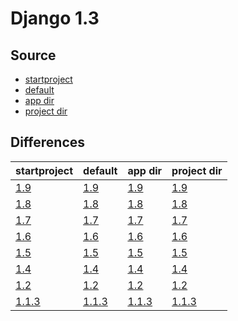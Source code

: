 # Django 1.3 #

## Source ##

-   [startproject](https://github.com/fmierlo/django-default-settings/blob/master/release/1.3/startproject_settings.py)
-   [default](https://github.com/fmierlo/django-default-settings/blob/master/release/1.3/default_settings.py)
-   [app dir](https://github.com/fmierlo/django-default-settings/blob/master/release/1.3/app)
-   [project dir](https://github.com/fmierlo/django-default-settings/blob/master/release/1.3/project)

## Differences ##

| startproject | default | app dir | project dir |
| --- | --- | --- | --- |
| [1.9](https://github.com/fmierlo/django-default-settings/blob/master/diff/1.3/startproject_1.9_1.3.diff) | [1.9](https://github.com/fmierlo/django-default-settings/blob/master/diff/1.3/default_1.9_1.3.diff) | [1.9](https://github.com/fmierlo/django-default-settings/blob/master/diff/1.3/app_1.9_1.3.diff) | [1.9](https://github.com/fmierlo/django-default-settings/blob/master/diff/1.3/project_1.9_1.3.diff) |
| [1.8](https://github.com/fmierlo/django-default-settings/blob/master/diff/1.3/startproject_1.8_1.3.diff) | [1.8](https://github.com/fmierlo/django-default-settings/blob/master/diff/1.3/default_1.8_1.3.diff) | [1.8](https://github.com/fmierlo/django-default-settings/blob/master/diff/1.3/app_1.8_1.3.diff) | [1.8](https://github.com/fmierlo/django-default-settings/blob/master/diff/1.3/project_1.8_1.3.diff) |
| [1.7](https://github.com/fmierlo/django-default-settings/blob/master/diff/1.3/startproject_1.7_1.3.diff) | [1.7](https://github.com/fmierlo/django-default-settings/blob/master/diff/1.3/default_1.7_1.3.diff) | [1.7](https://github.com/fmierlo/django-default-settings/blob/master/diff/1.3/app_1.7_1.3.diff) | [1.7](https://github.com/fmierlo/django-default-settings/blob/master/diff/1.3/project_1.7_1.3.diff) |
| [1.6](https://github.com/fmierlo/django-default-settings/blob/master/diff/1.3/startproject_1.6_1.3.diff) | [1.6](https://github.com/fmierlo/django-default-settings/blob/master/diff/1.3/default_1.6_1.3.diff) | [1.6](https://github.com/fmierlo/django-default-settings/blob/master/diff/1.3/app_1.6_1.3.diff) | [1.6](https://github.com/fmierlo/django-default-settings/blob/master/diff/1.3/project_1.6_1.3.diff) |
| [1.5](https://github.com/fmierlo/django-default-settings/blob/master/diff/1.3/startproject_1.5_1.3.diff) | [1.5](https://github.com/fmierlo/django-default-settings/blob/master/diff/1.3/default_1.5_1.3.diff) | [1.5](https://github.com/fmierlo/django-default-settings/blob/master/diff/1.3/app_1.5_1.3.diff) | [1.5](https://github.com/fmierlo/django-default-settings/blob/master/diff/1.3/project_1.5_1.3.diff) |
| [1.4](https://github.com/fmierlo/django-default-settings/blob/master/diff/1.3/startproject_1.4_1.3.diff) | [1.4](https://github.com/fmierlo/django-default-settings/blob/master/diff/1.3/default_1.4_1.3.diff) | [1.4](https://github.com/fmierlo/django-default-settings/blob/master/diff/1.3/app_1.4_1.3.diff) | [1.4](https://github.com/fmierlo/django-default-settings/blob/master/diff/1.3/project_1.4_1.3.diff) |
| [1.2](https://github.com/fmierlo/django-default-settings/blob/master/diff/1.3/startproject_1.2_1.3.diff) | [1.2](https://github.com/fmierlo/django-default-settings/blob/master/diff/1.3/default_1.2_1.3.diff) | [1.2](https://github.com/fmierlo/django-default-settings/blob/master/diff/1.3/app_1.2_1.3.diff) | [1.2](https://github.com/fmierlo/django-default-settings/blob/master/diff/1.3/project_1.2_1.3.diff) |
| [1.1.3](https://github.com/fmierlo/django-default-settings/blob/master/diff/1.3/startproject_1.1.3_1.3.diff) | [1.1.3](https://github.com/fmierlo/django-default-settings/blob/master/diff/1.3/default_1.1.3_1.3.diff) | [1.1.3](https://github.com/fmierlo/django-default-settings/blob/master/diff/1.3/app_1.1.3_1.3.diff) | [1.1.3](https://github.com/fmierlo/django-default-settings/blob/master/diff/1.3/project_1.1.3_1.3.diff) |

